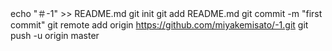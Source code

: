 echo "＃-1" >> README.md 
git init 
git add README.md 
git commit -m "first commit" 
git remote add origin https://github.com/miyakemisato/-1.git
 git push -u origin  master 
 
